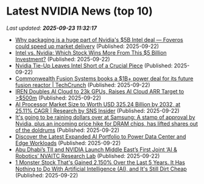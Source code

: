 # Latest NVIDIA News (top 10)
_Last updated: **2025-09-23 11:32:17**_

- [Why packaging is a huge part of Nvidia's $5B Intel deal — Foveros could speed up market delivery](https://www.tomshardware.com/tech-industry/semiconductors/why-nvidias-5bn-partnership-is-about-intels-packaging) (Published: 2025-09-22)
- [Intel vs. Nvidia: Which Stock Wins More From This $5 Billion Investment?](https://biztoc.com/x/381cebd894fe42d5) (Published: 2025-09-22)
- [Nvidia Tie-Up Leaves Intel Short of a Crucial Piece](https://biztoc.com/x/1fbc4eb6621f31ff) (Published: 2025-09-22)
- [Commonwealth Fusion Systems books a $1B+ power deal for its future fusion reactor | TechCrunch](https://techcrunch.com/2025/09/22/commonwealth-fusion-systems-books-a-1b-power-deal-for-its-future-fusion-reactor/) (Published: 2025-09-22)
- [IREN Doubles AI Cloud to 23k GPUs, Raises AI Cloud ARR Target to >$500m](https://www.globenewswire.com/news-release/2025/09/22/3153782/0/en/IREN-Doubles-AI-Cloud-to-23k-GPUs-Raises-AI-Cloud-ARR-Target-to-500m.html) (Published: 2025-09-22)
- [AI Processor Market Size to Worth USD 325.24 Billion by 2032, at 25.11% CAGR | Research by SNS Insider](https://www.globenewswire.com/news-release/2025/09/22/3153776/0/en/AI-Processor-Market-Size-to-Worth-USD-325-24-Billion-by-2032-at-25-11-CAGR-Research-by-SNS-Insider.html) (Published: 2025-09-22)
- [It's going to be raining dollars over at Samsung: A stamp of approval by Nvidia, plus an incoming price hike for DRAM chips, has lifted shares out of the doldrums](https://www.pcgamer.com/hardware/memory/its-going-to-be-raining-dollars-over-at-samsung-a-stamp-of-approval-by-nvidia-plus-an-incoming-price-hike-for-dram-chips-has-lifted-shares-out-of-the-doldrums/) (Published: 2025-09-22)
- [Discover the Latest Expanded AI Portfolio to Power Data Center and Edge Workloads](https://biztoc.com/x/8a772ef23c956abc) (Published: 2025-09-22)
- [Abu Dhabi’s TII and NVIDIA Launch Middle East’s First Joint ‘AI & Robotics’ NVAITC Research Lab](https://en.antaranews.com/news/381512/abu-dhabis-tii-and-nvidia-launch-middle-easts-first-joint-ai-robotics-nvaitc-research-lab) (Published: 2025-09-22)
- [1 Monster Stock That's Gained 2,150% Over the Last 5 Years. It Has Nothing to Do With Artificial Intelligence (AI), and It's Still Dirt Cheap](https://biztoc.com/x/f53792237091c1ee) (Published: 2025-09-22)
